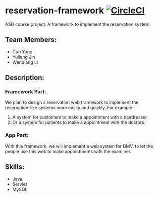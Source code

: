 # reservation-framework [![CircleCI](https://circleci.com/gh/asd-framework/reservframework.svg?style=svg)](https://circleci.com/gh/asd-framework/reservframework)
ASD course project: A framework to implement the reservation system.


## Team Members:
- Cun Yang
- Yuliang Jin
- Wenqiang Li


## Description:
### Framework Part:
We plan to design a reservation  web framework  to implement the reservation-like systems more easily and quickly.
For example:
1. A system for customers to make a appointment with a hairdresser.
2. Or a system for patients to make a appointment with the doctors.

### App Part:
With this framework, we will implement a web system for DMV, to let the people use this web to make appointments with the examiner.


## Skills:
- Java
- Servlet
- MySQL